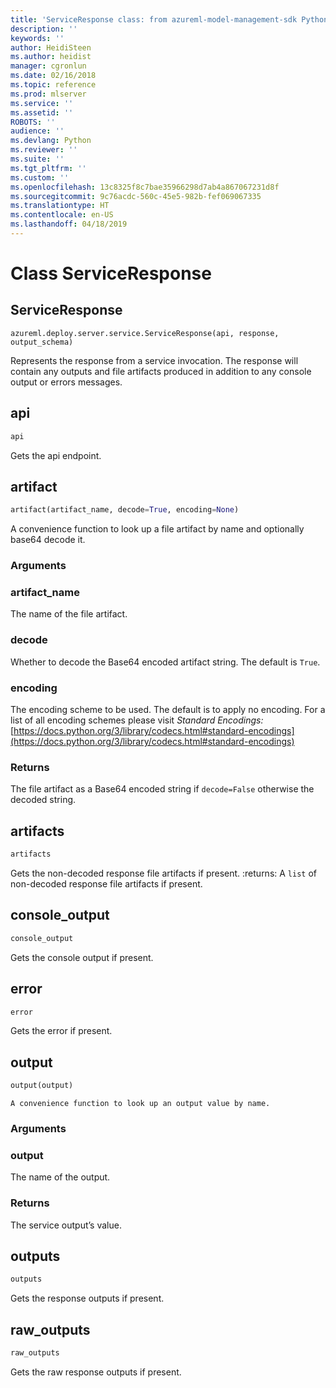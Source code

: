 ```yaml
---
title: 'ServiceResponse class: from azureml-model-management-sdk Python module in Machine Learning Server'
description: ''
keywords: ''
author: HeidiSteen
ms.author: heidist
manager: cgronlun
ms.date: 02/16/2018
ms.topic: reference
ms.prod: mlserver
ms.service: ''
ms.assetid: ''
ROBOTS: ''
audience: ''
ms.devlang: Python
ms.reviewer: ''
ms.suite: ''
ms.tgt_pltfrm: ''
ms.custom: ''
ms.openlocfilehash: 13c8325f8c7bae35966298d7ab4a867067231d8f
ms.sourcegitcommit: 9c76acdc-560c-45e5-982b-fef069067335
ms.translationtype: HT
ms.contentlocale: en-US
ms.lasthandoff: 04/18/2019
---
```

# <a name="class-serviceresponse"></a>Class ServiceResponse


## <a name="serviceresponse"></a>ServiceResponse



```
azureml.deploy.server.service.ServiceResponse(api, response, output_schema)
```




Represents the response from a service invocation. The response will contain any outputs and file artifacts produced in addition to any console output or errors messages.



## <a name="api"></a>api

```python
api
```




Gets the api endpoint.



## <a name="artifact"></a>artifact

```python
artifact(artifact_name, decode=True, encoding=None)
```




A convenience function to look up a file artifact by name and optionally base64 decode it.


### <a name="arguments"></a>Arguments


### <a name="artifactname"></a>artifact_name

The name of the file artifact.


### <a name="decode"></a>decode

Whether to decode the Base64 encoded artifact string. The default is `True`.


### <a name="encoding"></a>encoding

The encoding scheme to be used. The default is to apply no encoding. For a list of all encoding schemes please visit *Standard Encodings:*
[https://docs.python.org/3/library/codecs.html#standard-encodings](https://docs.python.org/3/library/codecs.html#standard-encodings)


### <a name="returns"></a>Returns

The file artifact as a Base64 encoded string if `decode=False` otherwise the decoded string.



## <a name="artifacts"></a>artifacts

```python
artifacts
```




Gets the non-decoded response file artifacts if present.
:returns: A `list` of non-decoded response file artifacts if present.



## <a name="consoleoutput"></a>console_output

```python
console_output
```




Gets the console output if present.



## <a name="error"></a>error 

```python
error
```




Gets the error if present.



## <a name="output"></a>output

```python
output(output)
```




    A convenience function to look up an output value by name.


### <a name="arguments"></a>Arguments


### <a name="output"></a>output

The name of the output.


### <a name="returns"></a>Returns

The service output’s value.



## <a name="outputs"></a>outputs

```python
outputs
```




Gets the response outputs if present.



## <a name="rawoutputs"></a>raw_outputs

```python
raw_outputs
```




Gets the raw response outputs if present.
